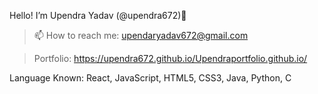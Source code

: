 Hello! I’m Upendra Yadav (@upendra672)👋
 >📫 How to reach me: upendaryadav672@gmail.com

 > Portfolio: https://upendra672.github.io/Upendraportfolio.github.io/
 

Language Known:
React, JavaScript, HTML5, CSS3, Java, Python, C 

<!-- NodeJS Express.js MongoDB jQuery C++ -->
<!-- - 👀 I’m interested in ...
- 🌱 I’m currently learning ...
- 💞️ I’m looking to collaborate on ...
- 📫 How to reach me ...
 -->
<!---
Upendra672/Upendra672 is a ✨ special ✨ repository because its `README.md` (this file) appears on your GitHub profile.
You can click the Preview link to take a look at your changes.
--->
